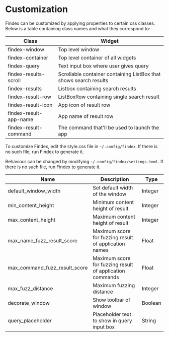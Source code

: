 # Customization

Findex can be customized by applying properties to certain css classes. Below is a table containing class names and what they correspond to:

| Class                  | Widget                                                            |
|------------------------|-------------------------------------------------------------------|
| findex-window          | Top level window                                                  |
| findex-container       | Top level container of all widgets                                |
| findex-query           | Text input box where user gives query                             |
| findex-results-scroll  | Scrollable container containing ListBox that shows search results |
| findex-results         | Listbox containing search results                                 |
| findex-result-row      | ListBoxRow containing single search result                        |
| findex-result-icon     | App icon of result row                                            |
| findex-result-app-name | App name of result row                                            |
| findex-result-command  | The command that'll be used to launch the app                     |

To customize Findex, edit the style.css file in `~/.config/findex`. If there is no such file, run Findex to generate it.

Behaviour can be changed by modifying `~/.config/findex/settings.toml`. If there is no such file, run Findex to generate it.

| Name                          | Description                                              | Type    |
|-------------------------------|----------------------------------------------------------|---------|
| default_window_width          | Set default width of the window                          | Integer |
| min_content_height            | Minimum content height of result                         | Integer |
| max_content_height            | Maximum content height of result                         | Integer |
| max_name_fuzz_result_score    | Maximum score for fuzzing result of application names    | Float   |
| max_command_fuzz_result_score | Maximum score for fuzzing result of application commands | Float   |
| max_fuzz_distance             | Maximum fuzzing distance                                 | Integer |
| decorate_window               | Show toolbar of window                                   | Boolean |
| query_placeholder             | Placeholder text to show in query input box              | String  |

